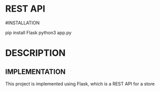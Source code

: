 # REST API

#INSTALLATION 

pip install Flask
python3 app.py

# DESCRIPTION

## IMPLEMENTATION

This project is implemented using Flask, which is a REST API for a store
